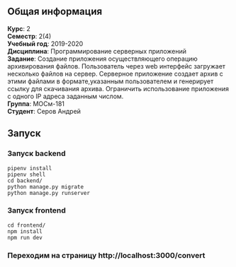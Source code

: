 
## Общая информация
**Курс**: 2  
**Семестр**: 2(4)  
**Учебный год**: 2019-2020  
**Дисциплина**: Программирование серверных приложений  
**Задание**: Создание приложения осуществляющего операцию архивирования файлов. Пользователь
через web интерфейс загружает несколько файлов на сервер. Серверное приложение создает
архив с этими файлами в формате,указанным пользователем и генерирует ссылку для
скачивания архива. Ограничить использование приложения с одного IP адреса заданным
числом.  
**Группа**: МОСм-181  
**Студент**: Серов Андрей

## Запуск
### Запуск backend
```
pipenv install
pipenv shell
cd backend/
python manage.py migrate
python manage.py runserver
```

### Запуск frontend
```
cd frontend/
npm install
npm run dev
```

### Переходим на страницу http://localhost:3000/convert
